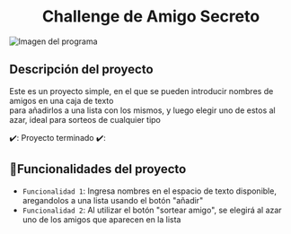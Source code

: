 <h1 align ="center"> Challenge de Amigo Secreto </h1>



![Imagen del programa](https://github.com/user-attachments/assets/22fb6641-0eb2-492d-8f04-8bf6e7c12527)

<h2>Descripción del proyecto </h2>
<p>Este es un proyecto simple, en el que se pueden introducir nombres de amigos en una 
caja de texto<br> para añadirlos a una lista con los mismos, y luego elegir uno de estos al azar,
ideal para sorteos de cualquier tipo</p>

✔️: Proyecto terminado ✔️:

## :hammer:Funcionalidades del proyecto
- `Funcionalidad 1`: Ingresa nombres en el espacio de texto disponible, aregandolos a una lista usando el botón "añadir"
- `Funcionalidad 2`: Al utilizar el botón "sortear amigo", se elegirá al azar uno de los amigos que aparecen en la lista

